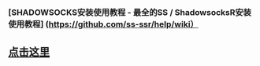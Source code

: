 ### [SHADOWSOCKS安装使用教程 - 最全的SS / ShadowsocksR安装使用教程] (https://github.com/ss-ssr/help/wiki）
## [点击这里](https://github.com/ss-ssr/help/wiki)

